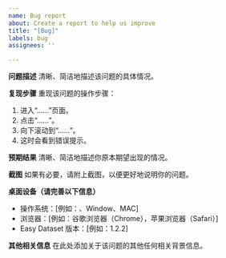 ```yaml
---
name: Bug report
about: Create a report to help us improve
title: "[Bug]"
labels: bug
assignees: ''

---
```


**问题描述**
清晰、简洁地描述该问题的具体情况。

**复现步骤**
重现该问题的操作步骤：
1. 进入“……”页面。
2. 点击“……”。
3. 向下滚动到“……”。
4. 这时会看到错误提示。

**预期结果**
清晰、简洁地描述你原本期望出现的情况。

**截图**
如果有必要，请附上截图，以便更好地说明你的问题。

**桌面设备（请完善以下信息）**
- 操作系统：[例如：、Window、MAC]
- 浏览器：[例如：谷歌浏览器（Chrome），苹果浏览器（Safari）]
- Easy Dataset 版本：[例如：1.2.2]

**其他相关信息**
在此处添加关于该问题的其他任何相关背景信息。
